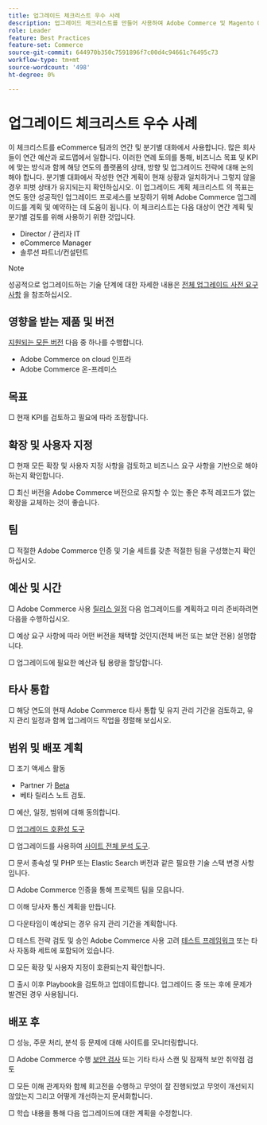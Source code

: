 ```yaml
---
title: 업그레이드 체크리스트 우수 사례
description: 업그레이드 체크리스트를 만들어 사용하여 Adobe Commerce 및 Magento Open Source 업그레이드 전략을 계획하는 방법을 알아봅니다.
role: Leader
feature: Best Practices
feature-set: Commerce
source-git-commit: 644970b350c7591896f7c00d4c94661c76495c73
workflow-type: tm+mt
source-wordcount: '498'
ht-degree: 0%

---
```



# 업그레이드 체크리스트 우수 사례

이 체크리스트를 eCommerce 팀과의 연간 및 분기별 대화에서 사용합니다. 많은 회사들이 연간 예산과 로드맵에서 일합니다. 이러한 연례 토의를 통해, 비즈니스 목표 및 KPI에 맞는 방식과 함께 해당 연도의 플랫폼의 상태, 방향 및 업그레이드 전략에 대해 논의해야 합니다. 분기별 대화에서 작성한 연간 계획이 현재 상황과 일치하거나 그렇지 않을 경우 피벗 상태가 유지되는지 확인하십시오. 이 업그레이드 계획 체크리스트 의 목표는 연도 동안 성공적인 업그레이드 프로세스를 보장하기 위해 Adobe Commerce 업그레이드를 계획 및 예약하는 데 도움이 됩니다. 이 체크리스트는 다음 대상이 연간 계획 및 분기별 검토를 위해 사용하기 위한 것입니다.

- Director / 관리자 IT
- eCommerce Manager
- 솔루션 파트너/컨설턴트

>[!NOTE]
>
>성공적으로 업그레이드하는 기술 단계에 대한 자세한 내용은 [전체 업그레이드 사전 요구 사항](../../../upgrade/prepare/prerequisites.md) 을 참조하십시오.

## 영향을 받는 제품 및 버전

[지원되는 모든 버전](../../../release/versions.md) 다음 중 하나를 수행합니다.

- Adobe Commerce on cloud 인프라
- Adobe Commerce 온-프레미스

## 목표

▢ 현재 KPI를 검토하고 필요에 따라 조정합니다.

## 확장 및 사용자 지정

▢ 현재 모든 확장 및 사용자 지정 사항을 검토하고 비즈니스 요구 사항을 기반으로 해야 하는지 확인합니다.

▢ 최신 버전을 Adobe Commerce 버전으로 유지할 수 있는 좋은 추적 레코드가 없는 확장을 교체하는 것이 좋습니다.

## 팀

▢ 적절한 Adobe Commerce 인증 및 기술 세트를 갖춘 적절한 팀을 구성했는지 확인하십시오.

## 예산 및 시간

▢ Adobe Commerce 사용 [릴리스 일정](../../../release/schedule.md) 다음 업그레이드를 계획하고 미리 준비하려면 다음을 수행하십시오.

▢ 예상 요구 사항에 따라 어떤 버전을 채택할 것인지(전체 버전 또는 보안 전용) 설명합니다.

▢ 업그레이드에 필요한 예산과 팀 용량을 할당합니다.

## 타사 통합

▢ 해당 연도의 현재 Adobe Commerce 타사 통합 및 유지 관리 기간을 검토하고, 유지 관리 일정과 함께 업그레이드 작업을 정렬해 보십시오.

## 범위 및 배포 계획

▢ 조기 액세스 활동

- Partner 가 [Beta](../../../release/beta-program.md)
- 베타 릴리스 노트 검토.

▢ 예산, 일정, 범위에 대해 동의합니다.

▢ [업그레이드 호환성 도구](../../../upgrade/upgrade-compatibility-tool/overview.md)

▢ 업그레이드를 사용하여 [사이트 전체 분석 도구](../../../tools/site-wide-analysis-tool/intro.md).

▢ 문서 종속성 및 PHP 또는 Elastic Search 버전과 같은 필요한 기술 스택 변경 사항입니다.

▢ Adobe Commerce 인증을 통해 프로젝트 팀을 모읍니다.

▢ 이해 당사자 통신 계획을 만듭니다.

▢ 다운타임이 예상되는 경우 유지 관리 기간을 계획합니다.

▢ 테스트 전략 검토 및 승인 Adobe Commerce 사용 고려 [테스트 프레임워크](https://developer.adobe.com/commerce/testing/) 또는 타사 자동화 세트에 포함되어 있습니다.

▢ 모든 확장 및 사용자 지정이 호환되는지 확인합니다.

▢ 출시 이후 Playbook을 검토하고 업데이트합니다. 업그레이드 중 또는 후에 문제가 발견된 경우 사용됩니다.

## 배포 후

▢ 성능, 주문 처리, 분석 등 문제에 대해 사이트를 모니터링합니다.

▢ Adobe Commerce 수행 [보안 검사](https://account.magento.com/scanner/dashboard/) 또는 기타 타사 스캔 및 잠재적 보안 취약점 검토

▢ 모든 이해 관계자와 함께 회고전을 수행하고 무엇이 잘 진행되었고 무엇이 개선되지 않았는지 그리고 어떻게 개선하는지 문서화합니다.

▢ 학습 내용을 통해 다음 업그레이드에 대한 계획을 수정합니다.
